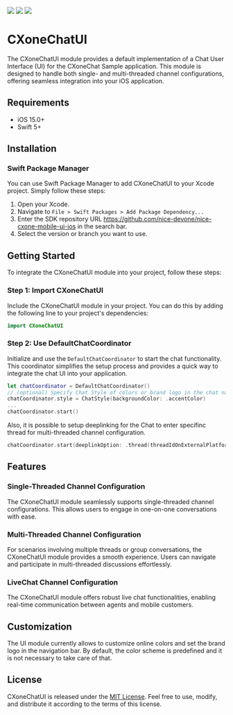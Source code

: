 ![](https://img.shields.io/badge/min_iOS-14.0%2B-orange?style=flat) ![](https://img.shields.io/badge/Framework-SwiftUI-orange?style=flat) ![](https://img.shields.io/badge/Licence-MIT-orange?style=flat)

# CXoneChatUI

The CXoneChatUI module provides a default implementation of a Chat User Interface (UI) for the CXoneChat Sample application. This module is designed to handle both single- and multi-threaded channel configurations, offering seamless integration into your iOS application.


## Requirements

- iOS 15.0+
- Swift 5+


## Installation

### Swift Package Manager

You can use Swift Package Manager to add CXoneChatUI to your Xcode project. Simply follow these steps:

1. Open your Xcode.
2. Navigate to `File > Swift Packages > Add Package Dependency...`
3. Enter the SDK repository URL https://github.com/nice-devone/nice-cxone-mobile-ui-ios in the search bar.
4. Select the version or branch you want to use.


## Getting Started

To integrate the CXoneChatUI module into your project, follow these steps:

### Step 1: Import CXoneChatUI

Include the CXoneChatUI module in your project. You can do this by adding the following line to your project's dependencies:

```swift
import CXoneChatUI
```

### Step 2: Use DefaultChatCoordinator

Initialize and use the `DefaultChatCoordinator` to start the chat functionality. This coordinator simplifies the setup process and provides a quick way to integrate the chat UI into your application.

```swift
let chatCoordinator = DefaultChatCoordinator()
// (optional) Specify Chat Style of colors or brand logo in the chat navigation bar
chatCoordinator.style = ChatStyle(backgroundColor: .accentColor)
...
chatCoordinator.start()
```

Also, it is possible to setup deeplinking for the Chat to enter specifinc thread for multi-threaded channel configuration.
```swift
chatCoordinator.start(deeplinkOption: .thread(threadIdOnExternalPlatform))
```


## Features

### Single-Threaded Channel Configuration

The CXoneChatUI module seamlessly supports single-threaded channel configurations. This allows users to engage in one-on-one conversations with ease.

### Multi-Threaded Channel Configuration

For scenarios involving multiple threads or group conversations, the CXoneChatUI module provides a smooth experience. Users can navigate and participate in multi-threaded discussions effortlessly.

### LiveChat Channel Configuration

The CXoneChatUI module offers robust live chat functionalities, enabling real-time communication between agents and mobile customers.


## Customization

The UI module currently allows to customize online colors and set the brand logo in the navigation bar. By default, the color scheme is predefined and it is not necessary to take care of that.


## License

CXoneChatUI is released under the [MIT License](LICENSE.md). Feel free to use, modify, and distribute it according to the terms of this license.
